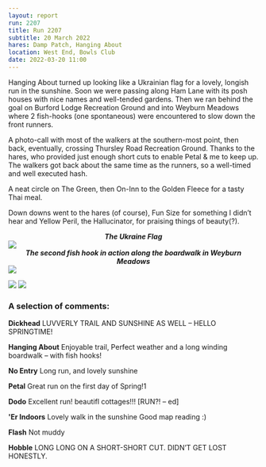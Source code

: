 ```yaml
---
layout: report
run: 2207
title: Run 2207
subtitle: 20 March 2022
hares: Damp Patch, Hanging About
location: West End, Bowls Club
date: 2022-03-20 11:00
---
```


Hanging About turned up looking like a Ukrainian flag for a lovely, longish run in the sunshine. Soon we were passing along Ham Lane with its posh houses with nice names and well-tended gardens. Then we ran behind the goal on Burford Lodge Recreation Ground and into Weyburn Meadows where 2 fish-hooks (one spontaneous) were encountered to slow down the front runners.

A photo-call with most of the walkers at the southern-most point, then back, eventually, crossing Thursley Road Recreation Ground. Thanks to the hares, who provided just enough short cuts to enable Petal & me to keep up. The walkers got back about the same time as the runners, so a well-timed and well executed hash.

A neat circle on The Green, then On-Inn to the Golden Fleece for a tasty Thai meal.

Down downs went to the hares (of course), Fun Size for something I didn’t hear and Yellow Peril, the Hallucinator, for praising things of beauty(?).

**_<center> The Ukraine Flag </center>_**
<img src="{{ '/assets/img/scribe/2207/2207-1.jpg' | prepend: site.baseurl }}" class="post-img">
**_<center> The second fish hook in action along the boardwalk in Weyburn Meadows </center>_**
<img src="{{ '/assets/img/scribe/2207/2207-2.jpg' | prepend: site.baseurl }}" class="post-img">

<img src="{{ '/assets/img/scribe/2207/2207-3.jpg' | prepend: site.baseurl }}" class="post-img">
<img src="{{ '/assets/img/scribe/2207/2207-4.jpg' | prepend: site.baseurl }}" class="post-img">

### A selection of comments:

__Dickhead__ 	LUVVERLY TRAIL AND SUNSHINE AS WELL – HELLO SPRINGTIME!

__Hanging About__ 	Enjoyable trail, Perfect weather and a long winding boardwalk – with fish hooks!

__No Entry__	Long run, and lovely sunshine

__Petal__	Great run on the first day of Spring!1

__Dodo__ 	Excellent run! beautifl cottages!!! [RUN?! – ed]

__'Er Indoors__ 	Lovely walk in the sunshine Good map reading  :)

__Flash__ 	Not muddy

__Hobble__	LONG LONG ON A SHORT-SHORT CUT. DIDN’T GET LOST HONESTLY.


